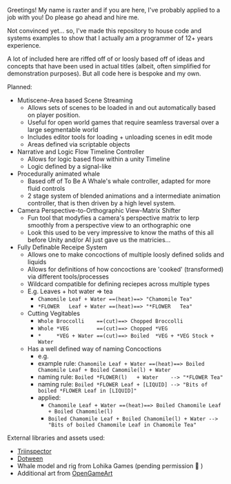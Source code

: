Greetings! My name is raxter and if you are here, I've probably applied to a job with you! Do please go ahead and hire me.

Not convinced yet... so, I've made this repository to house code and systems examples to show that I actually am a programmer of 12+ years experience. 

A lot of included here are riffed off of or loosly based off of ideas and concepts that have been used in actual titles (albeit, often simplified for demonstration purposes). But all code here is bespoke and my own.


Planned:
- Mutiscene-Area based Scene Streaming
  - Allows sets of scenes to be loaded in and out automatically based on player position. 
  - Useful for open world games that require seamless traversal over a large segmentable world
  - Includes editor tools for loading + unloading scenes in edit mode
  - Areas defined via scriptable objects
- Narrative and Logic Flow Timeline Controller
  - Allows for logic based flow within a unity Timeline
  - Logic defined by a signal-like
- Procedurally animated whale
  - Based off of To Be A Whale's whale controller, adapted for more fluid controls
  - 2 stage system of blended animations and a intermediate animation controller, that is then driven by a high level system.
- Camera Perspective-to-Orthographic View-Matrix Shifter
  - Fun tool that modyfies a camera's perspective matrix to lerp smoothly from a perspective view to an orthographic one
  - Look this used to be very impressive to know the maths of this all before Unity and/or AI just gave us the matricies... 
- Fully Definable Receipe System
  - Allows one to make concoctions of multiple loosly defined solids and liquids
  - Allows for definitions of how concoctions are 'cooked' (transformed) via different tools/processes
  - Wildcard compatible for defining reciepes across multiple types
  - E.g. Leaves + hot water => tea
    - `Chamomile Leaf + Water ==(heat)==> "Chamomile Tea"`
    - `*FLOWER   Leaf + Water ==(heat)==> "*FLOWER   Tea"`
  - Cutting Vegitables
    - `Whole Broccolli    ==(cut)==> Chopped Broccolli`
    - `Whole *VEG         ==(cut)==> Chopped *VEG`
    - `*     *VEG + Water ==(cut)==> Boiled  *VEG + *VEG Stock + Water`
  - Has a well defined way of naming Concoctions
    - e.g.
    - example rule: `Chamomile Leaf + Water ==(heat)==> Boiled Chamomile Leaf + Boiled Camomile(l) + Water`
    - naming rule: `Boiled *FLOWER(l)   + Water    --> "*FLOWER Tea"`
    - naming rule: `Boiled *FLOWER Leaf + [LIQUID] --> "Bits of boiled *FLOWER Leaf in [LIQUID]"`
    - applied:
      - `Chamomile Leaf + Water ==(heat)==> Boiled Chamomile Leaf + Boiled Chamomile(l)`
      - `Boiled Chamomile Leaf + Boiled Chamomile(l) + Water --> "Bits of boiled Chamomile Leaf in Chamomile Tea"`
  

External libraries and assets used:
 - [Triinspector](https://github.com/codewriter-packages/Tri-Inspector)
 - [Dotween](https://dotween.demigiant.com/)
 - Whale model and rig from Lohika Games (pending permission 😬 )
 - Additional art from [OpenGameArt](https://opengameart.org/)
